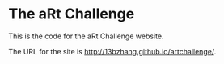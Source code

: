 # The aRt Challenge

This is the code for the aRt Challenge website.

The URL for the site is http://13bzhang.github.io/artchallenge/. 
